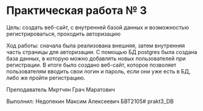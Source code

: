 # Практическая работа № 3

Цель: создать веб-сайт, с внутренней базой данных и возможностью регистрироваться, проходить авторизацию

Ход работы: сначала была реализована внешняя, затем внутренняя часть страницы для авторизации. С помощью БД postgres была создана база данных, в которую можно добавлять новых пользователей при регистрации. В итоге было создано веб-сайт, которое позволяет пользователям вводить свои логин и пароль, если они уже есть в БД, либо же пройти регистрацию.
 

Преподаватель Мкртчян Грач Маратович 

Выполнил: Недопекин Максим Алексеевич БВТ2105#   p r a k t 3 _ D B  
 